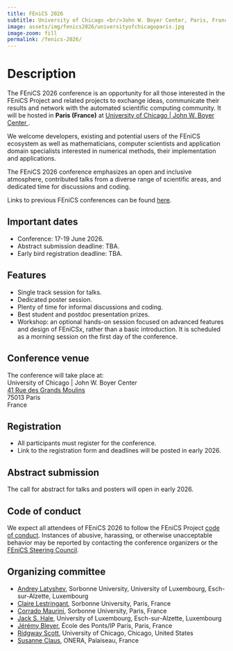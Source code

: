 ```yaml
---
title: FEniCS 2026
subtitle: University of Chicago <br/>John W. Boyer Center, Paris, France<br/>17-19 June 2026
image: assets/img/fenics2026/universityofchicagoparis.jpg
image-zoom: fill
permalink: /fenics-2026/
---
```


# Description

The FEniCS 2026 conference is an opportunity for all those interested in
the FEniCS Project and related projects to exchange ideas, communicate
their results and network with the automated scientific computing
community. It will be hosted in **Paris (France)** at
[University of Chicago | John W. Boyer Center ](https://centerinparis.uchicago.edu/).

We welcome developers, existing and potential users of the
FEniCS ecosystem as well as mathematicians, computer scientists and
application domain specialists interested in numerical methods, their
implementation and applications.

The FEniCS 2026 conference emphasizes an open and inclusive
atmosphere, contributed talks from a diverse range of scientific areas,
and dedicated time for discussions and coding.

Links to previous FEniCS conferences can be found [here](index.md).

## Important dates

- Conference: 17-19 June 2026.
- Abstract submission deadline: TBA.
- Early bird registration deadline: TBA.

## Features

- Single track session for talks.
- Dedicated poster session.
- Plenty of time for informal discussions and coding.
- Best student and postdoc presentation prizes.
- Workshop: an optional hands-on session focused on advanced features and design of FEniCSx, rather than a basic introduction. It is scheduled as a morning session on the first day of the conference.

## Conference venue

The conference will take place at:<br/>
University of Chicago | John W. Boyer Center<br/>
[41 Rue des Grands Moulins](https://www.google.com/maps/place/Bernoulliborg/@53.2401818,6.533716,17z/data=!3m1!4b1!4m6!3m5!1s0x47c9cd1a4f77456b:0x9841c274f3f056e5!8m2!3d53.2401818!4d6.5362909!16s%2Fg%2F11fy9rbjy4?entry=ttu&g_ep=EgoyMDI0MDgyOC4wIKXMDSoASAFQAw%3D%3D)<br/>
75013 Paris<br/>
France

## Registration

- All participants must register for the conference.
- Link to the registration form and deadlines will be posted in early 2026.

## Abstract submission

The call for abstract for talks and posters will open in early 2026.


## Code of conduct

We expect all attendees of FEniCS 2026 to follow the FEniCS Project
[code of conduct](../community/code-of-conduct.md). Instances of
abusive, harassing, or otherwise unacceptable behavior may be reported
by contacting the conference organizers or the [FEniCS Steering
Council](https://github.com/FEniCS/governance).

## Organizing committee

- [Andrey Latyshev](https://www.linkedin.com/in/andrey-latyshev/), Sorbonne University, University of Luxembourg, Esch-sur-Alzette, Luxembourg
- [Claire Lestringant](http://www.dalembert.upmc.fr/home/lestringant/), Sorbonne University, Paris, France
- [Corrado Maurini](http://www.lmm.jussieu.fr/~corrado/), Sorbonne University, Paris, France
- [Jack S. Hale](https://www.jackhale.co.uk/), University of Luxembourg, Esch-sur-Alzette, Luxembourg
- [Jérémy Bleyer](https://bleyerj.github.io/), École des Ponts/IP Paris, Paris, France 
- [Ridgway Scott](https://people.cs.uchicago.edu/~ridg/), University of Chicago, Chicago, United States
- [Susanne Claus](https://www.linkedin.com/in/susanne-claus-ab47387/?originalSubdomain=fr), ONERA, Palaiseau, France
